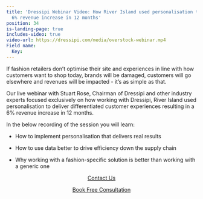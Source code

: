 ```yaml
---
title: 'Dressipi Webinar Video: How River Island used personalisation to deliver a
  6% revenue increase in 12 months'
position: 34
is-landing-page: true
includes-video: true
video-url: https://dressipi.com/media/overstock-webinar.mp4
Field name:
  Key: 
---
```


If fashion retailers don’t optimise their site and experiences in line with how customers want to shop today, brands will be damaged, customers will go elsewhere and revenues will be impacted - it’s as simple as that.

Our live webinar with Stuart Rose, Chairman of Dressipi and other industry experts focused exclusively on how working with Dressipi, River Island used personalisation to deliver differentiated customer experiences resulting in a 6% revenue increase in 12 months.

In the below recording of the session you will learn: 

* How to implement personalisation that delivers real results

* How to use data better to drive efficiency down the supply chain

* Why working with a fashion-specific solution is better than working with a generic one

<p style="text-align:center"><a href="/contact/" class="button button-primary">Contact Us</a></p>

<p style="text-align:center"><a href="/contact/" class="button button-primary">Book Free Consultation</a></p>